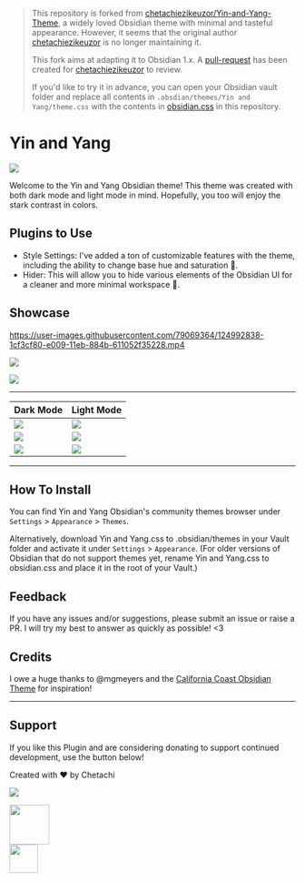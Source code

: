 > This repository is forked from [chetachiezikeuzor/Yin-and-Yang-Theme](https://github.com/chetachiezikeuzor/Yin-and-Yang-Theme), a widely loved Obsidian theme with minimal and tasteful appearance. However, it seems that the original author [chetachiezikeuzor](https://github.com/chetachiezikeuzor) is no longer maintaining it.
> 
> This fork aims at adapting it to Obsidian 1.x. A [pull-request](https://github.com/chetachiezikeuzor/Yin-and-Yang-Theme/pull/102) has been created for [chetachiezikeuzor](https://github.com/chetachiezikeuzor) to review.
> 
> If you'd like to try it in advance, you can open your Obsidian vault folder and replace all contents in `.obsdian/themes/Yin and Yang/theme.css` with the contents in [obsidian.css](https://github.com/TOB-KNPOB/Yin-and-Yang-Theme/blob/main/obsidian.css) in this repository.

# Yin and Yang

![](https://raw.githubusercontent.com/chetachiezikeuzor/Yin-and-Yang-Theme/main/assets/screenshot.png)

Welcome to the Yin and Yang Obsidian theme! This theme was created with both dark mode and light mode in mind. Hopefully, you too will enjoy the stark contrast in colors.

## Plugins to Use

- Style Settings: I've added a ton of customizable features with the theme, including the ability to change base hue and saturation 🥳.
- Hider: This will allow you to hide various elements of the Obsidian UI for a cleaner and more minimal workspace 🤗.

## Showcase

https://user-images.githubusercontent.com/79069364/124992838-1cf3cf80-e009-11eb-884b-611052f35228.mp4

![](https://github.com/chetachiezikeuzor/Yin-and-Yang-Theme/blob/main/assets/maindemo.png)

![](https://github.com/chetachiezikeuzor/Yin-and-Yang-Theme/blob/main/assets/dark1.png)

---

| Dark Mode                                                                               | Light Mode                                                                               |
| --------------------------------------------------------------------------------------- | ---------------------------------------------------------------------------------------- |
| ![](https://github.com/chetachiezikeuzor/Yin-and-Yang-Theme/blob/main/assets/dark1.png) | ![](https://github.com/chetachiezikeuzor/Yin-and-Yang-Theme/blob/main/assets/light1.png) |
| ![](https://github.com/chetachiezikeuzor/Yin-and-Yang-Theme/blob/main/assets/dark2.png) | ![](https://github.com/chetachiezikeuzor/Yin-and-Yang-Theme/blob/main/assets/light2.png) |
| ![](https://github.com/chetachiezikeuzor/Yin-and-Yang-Theme/blob/main/assets/dark3.png) | ![](https://github.com/chetachiezikeuzor/Yin-and-Yang-Theme/blob/main/assets/light3.png) |

---

## How To Install

You can find Yin and Yang Obsidian's community themes browser under `Settings` > `Appearance` > `Themes`.

Alternatively, download Yin and Yang.css to .obsidian/themes in your Vault folder and activate it under `Settings` > `Appearance`. (For older versions of Obsidian that do not support themes yet, rename Yin and Yang.css to obsidian.css and place it in the root of your Vault.)

## Feedback

If you have any issues and/or suggestions, please submit an issue or raise a PR. I will try my best to answer as quickly as possible! <3

## Credits

I owe a huge thanks to @mgmeyers and the [California Coast Obsidian Theme](https://github.com/mgmeyers/obsidian-california-coast-theme) for inspiration!

---

## Support

If you like this Plugin and are considering donating to support continued development, use the button below!

Created with ❤️ by Chetachi

<a href="https://www.buymeacoffee.com/chetachi"><img src="https://img.buymeacoffee.com/button-api/?text=Buy me a coffee&amp;emoji=&amp;slug=chetachi&amp;button_colour=e3e7ef&amp;font_colour=262626&amp;font_family=Poppins&amp;outline_colour=262626&amp;coffee_colour=ff0000"></a>

<a href="https://paypal.me/chelseaezikeuzor">
<img src="https://raw.githubusercontent.com/chetachiezikeuzor/Yin-and-Yang-Theme/master/assets/paypal.svg" height="70"></a>
<br/>
<a href="https://ko-fi.com/chetachi">
<img src="https://raw.githubusercontent.com/chetachiezikeuzor/Yin-and-Yang-Theme/master/assets/kofi_color.svg" height="50"></a>

